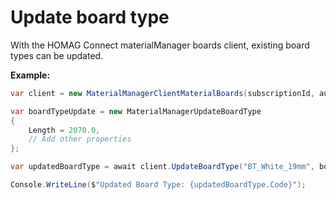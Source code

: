 # Update board type

With the HOMAG Connect materialManager boards client, existing board types can be updated. 

<strong>Example:</strong>

```csharp
var client = new MaterialManagerClientMaterialBoards(subscriptionId, authorizationKey);

var boardTypeUpdate = new MaterialManagerUpdateBoardType
{
    Length = 2070.0,
    // Add other properties
};

var updatedBoardType = await client.UpdateBoardType("BT_White_19mm", boardTypeUpdate);

Console.WriteLine($"Updated Board Type: {updatedBoardType.Code}"); 
```

